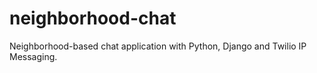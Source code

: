 # neighborhood-chat
Neighborhood-based chat application with Python, Django and Twilio IP 
Messaging.
